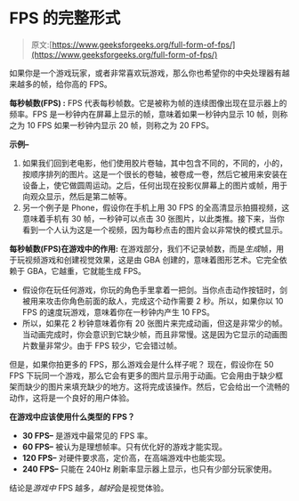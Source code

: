 # FPS 的完整形式

> 原文:[https://www.geeksforgeeks.org/full-form-of-fps/](https://www.geeksforgeeks.org/full-form-of-fps/)

如果你是一个游戏玩家，或者非常喜欢玩游戏，那么你也希望你的中央处理器有越来越多的帧，给你高的 FPS。

**每秒帧数(FPS) :**
FPS 代表每秒帧数。它是被称为帧的连续图像出现在显示器上的频率。FPS 是一秒钟内在屏幕上显示的帧，意味着如果一秒钟内显示 10 帧，则称之为 10 FPS 如果一秒钟内显示 20 帧，则称之为 20 FPS。

**示例–**

1.  如果我们回到老电影，他们使用胶片卷轴，其中包含不同的，不同的，小的，按顺序排列的图片。这是一个很长的卷轴，被卷成一卷，然后它被用来安装在设备上，使它做圆周运动。之后，任何出现在投影仪屏幕上的图片或帧，用于向观众显示，然后是第二帧等。
2.  另一个例子是 Phone，假设你在手机上用 30 FPS 的全高清显示拍摄视频，这意味着手机有 30 帧，一秒钟可以点击 30 张图片，以此类推。接下来，当你看到一个人认为这是一个视频，因为每秒点击的图片会以非常快的模式显示。

**每秒帧数(FPS)在游戏中的作用:**
在游戏部分，我们不记录帧数，而是*生成*帧，用于玩视频游戏和创建视觉效果，这是由 GBA 创建的，意味着图形艺术。它完全依赖于 GBA，它越重，它就能生成 FPS。

*   假设你在玩任何游戏，你玩的角色手里拿着一把剑。当你点击动作按钮时，剑被用来攻击你角色前面的敌人，完成这个动作需要 2 秒。所以，如果你以 10 FPS 的速度玩游戏，意味着你在一秒钟内产生 10 FPS。
*   所以，如果花 2 秒钟意味着你有 20 张图片来完成动画，但这是非常少的帧。当动画完成时，你会意识到它缺少帧，而且非常慢。这是因为它显示的动画图片数量非常少。由于 FPS 较少，它会错过帧。

但是，如果你拍更多的 FPS，那么游戏会是什么样子呢？
现在，假设你在 50 FPS 下玩同一个游戏，那么它会有更多的图片显示用于动画。它会用由于缺少框架而缺少的图片来填充缺少的地方。这将完成该操作。然后，它会给出一个流畅的动作，这将是一个良好的用户体验。

**在游戏中应该使用什么类型的 FPS？**

*   **30 FPS–**
    是游戏中最常见的 FPS 率。
*   **60 FPS–**
    被认为是理想帧率。只有优化好的游戏才能实现。
*   **120 FPS–**
    对硬件要求高，定价高，在高端游戏中也能实现。
*   **240 FPS–**
    只能在 240Hz 刷新率显示器上显示，也只有少部分玩家使用。

结论是*游戏中* FPS 越多，*越好*会是视觉体验。